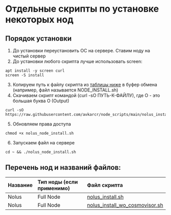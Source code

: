# Отдельные скрипты по установке некоторых нод
## Порядок установки
1. До установки переустановить ОС на сервере. Ставим ноду на чистый сервер
2. До установки любого скрипта лучше использовать screen:
```
apt install -y screen curl
screen -S install
```
3. Копируем путь к файлу скрипта из [таблицы ниже](https://github.com/avkarcr/node_scripts/blob/main/README.md#%D0%BF%D0%B5%D1%80%D0%B5%D1%87%D0%B5%D0%BD%D1%8C-%D0%BD%D0%BE%D0%B4-%D0%B8-%D0%BD%D0%B0%D0%B7%D0%B2%D0%B0%D0%BD%D0%B8%D0%B9-%D1%84%D0%B0%D0%B9%D0%BB%D0%BE%D0%B2) в буфер обмена (например, файл называется NODE_INSTALL.sh)
4. Скачиваем скрипт командой (curl -sO ПУТЬ-К-ФАЙЛУ), где O - это большая буква O (Output)
```
curl -sO https://raw.githubusercontent.com/avkarcr/node_scripts/main/nolus_install.sh
```
5. Обновляем права доступа
```
chmod +x nolus_node_install.sh
```
6. Запускаем файл на сервере
```
cd ~ && ./nolus_node_install.sh
```
## Перечень нод и названий файлов:
| Название | Тип ноды (если применимо) | Файл скрипта |
| :--- | :--- | :--- |
| Nolus | Full Node | [nolus_install.sh](https://raw.githubusercontent.com/avkarcr/node_scripts/main/nolus_install.sh) |
| Nolus | Full Node | [nolus_install_wo_cosmovisor.sh](https://raw.githubusercontent.com/avkarcr/node_scripts/main/nolus_install_wo_cosmovisor.sh) |
